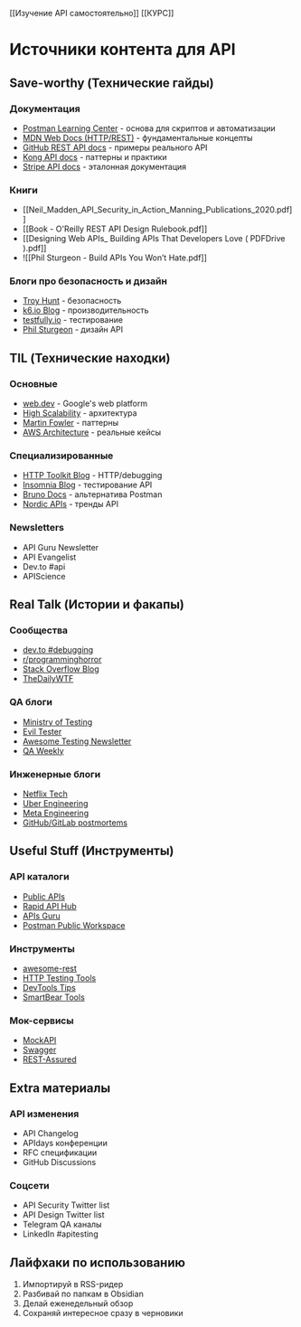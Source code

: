 [[Изучение API самостоятельно]]
[[КУРС]]


# Источники контента для API

## Save-worthy (Технические гайды)

### Документация
- [Postman Learning Center](https://learning.postman.com/docs/introduction/overview/) - основа для скриптов и автоматизации
- [MDN Web Docs (HTTP/REST)](https://developer.mozilla.org/en-US/docs/Web/HTTP) - фундаментальные концепты
- [GitHub REST API docs](https://docs.github.com/en/rest) - примеры реального API
- [Kong API docs](https://docs.konghq.com/) - паттерны и практики
- [Stripe API docs](https://stripe.com/docs/api) - эталонная документация

### Книги
- [[Neil_Madden_API_Security_in_Action_Manning_Publications_2020.pdf]]
- [[Book - O'Reilly REST API Design Rulebook.pdf]]
- [[Designing Web APIs_ Building APIs That Developers Love ( PDFDrive ).pdf]]
- ![[Phil Sturgeon - Build APIs You Won’t Hate.pdf]]

### Блоги про безопасность и дизайн
- [Troy Hunt](https://www.troyhunt.com/) - безопасность
- [k6.io Blog](https://k6.io/blog) - производительность
- [testfully.io](https://testfully.io/blog) - тестирование
- [Phil Sturgeon](https://phil.tech/) - дизайн API

## TIL (Технические находки)

### Основные
- [web.dev](https://web.dev) - Google's web platform
- [High Scalability](http://highscalability.com/) - архитектура
- [Martin Fowler](https://martinfowler.com/) - паттерны
- [AWS Architecture](https://aws.amazon.com/blogs/architecture/) - реальные кейсы

### Специализированные
- [HTTP Toolkit Blog](https://httptoolkit.tech/blog/) - HTTP/debugging
- [Insomnia Blog](https://insomnia.rest/blog) - тестирование API
- [Bruno Docs](https://docs.usebruno.com/) - альтернатива Postman
- [Nordic APIs](https://nordicapis.com/blog/) - тренды API

### Newsletters
- API Guru Newsletter
- API Evangelist
- Dev.to #api
- APIScience

## Real Talk (Истории и факапы)

### Сообщества
- [dev.to #debugging](https://dev.to/t/debugging)
- [r/programminghorror](https://reddit.com/r/programminghorror)
- [Stack Overflow Blog](https://stackoverflow.blog/)
- [TheDailyWTF](https://thedailywtf.com/)

### QA блоги
- [Ministry of Testing](https://www.ministryoftesting.com/dojo/series/the-testing-planet-archive)
- [Evil Tester](https://www.eviltester.com/blog/)
- [Awesome Testing Newsletter](https://testingawesome.com/)
- [QA Weekly](https://qablog.practitest.com/)

### Инженерные блоги
- [Netflix Tech](https://netflixtechblog.com/)
- [Uber Engineering](https://eng.uber.com/)
- [Meta Engineering](https://engineering.fb.com/)
- [GitHub/GitLab postmortems](https://github.blog/category/engineering/)

## Useful Stuff (Инструменты)

### API каталоги
- [Public APIs](https://github.com/public-apis/public-apis)
- [Rapid API Hub](https://rapidapi.com/hub)
- [APIs Guru](https://apis.guru/)
- [Postman Public Workspace](https://www.postman.com/explore)

### Инструменты
- [awesome-rest](https://github.com/marmelab/awesome-rest)
- [HTTP Testing Tools](https://github.com/topics/http-testing)
- [DevTools Tips](https://devtoolstips.org/)
- [SmartBear Tools](https://smartbear.com/blog/)

### Мок-сервисы
- [MockAPI](https://mockapi.io/blog)
- [Swagger](https://swagger.io/blog)
- [REST-Assured](https://rest-assured.io/)

## Extra материалы

### API изменения
- API Changelog
- APIdays конференции
- RFC спецификации
- GitHub Discussions

### Соцсети
- API Security Twitter list
- API Design Twitter list
- Telegram QA каналы
- LinkedIn #apitesting

## Лайфхаки по использованию
1. Импортируй в RSS-ридер
2. Разбивай по папкам в Obsidian
3. Делай еженедельный обзор
4. Сохраняй интересное сразу в черновики
